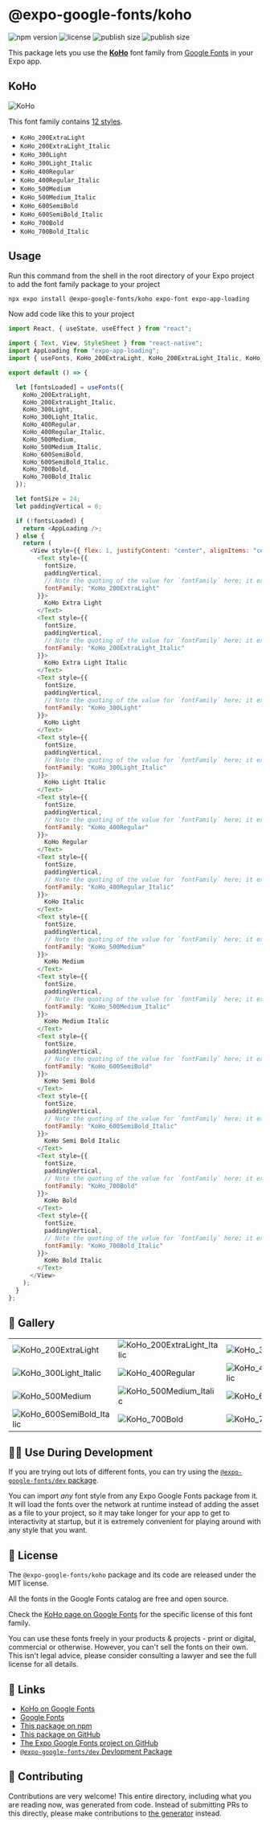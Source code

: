 # @expo-google-fonts/koho

![npm version](https://flat.badgen.net/npm/v/@expo-google-fonts/koho)
![license](https://flat.badgen.net/github/license/expo/google-fonts)
![publish size](https://flat.badgen.net/packagephobia/install/@expo-google-fonts/koho)
![publish size](https://flat.badgen.net/packagephobia/publish/@expo-google-fonts/koho)

This package lets you use the [**KoHo**](https://fonts.google.com/specimen/KoHo) font family from [Google Fonts](https://fonts.google.com/) in your Expo app.

## KoHo

![KoHo](./font-family.png)

This font family contains [12 styles](#-gallery).

- `KoHo_200ExtraLight`
- `KoHo_200ExtraLight_Italic`
- `KoHo_300Light`
- `KoHo_300Light_Italic`
- `KoHo_400Regular`
- `KoHo_400Regular_Italic`
- `KoHo_500Medium`
- `KoHo_500Medium_Italic`
- `KoHo_600SemiBold`
- `KoHo_600SemiBold_Italic`
- `KoHo_700Bold`
- `KoHo_700Bold_Italic`

## Usage

Run this command from the shell in the root directory of your Expo project to add the font family package to your project

```sh
npx expo install @expo-google-fonts/koho expo-font expo-app-loading
```

Now add code like this to your project

```js
import React, { useState, useEffect } from "react";

import { Text, View, StyleSheet } from "react-native";
import AppLoading from "expo-app-loading";
import { useFonts, KoHo_200ExtraLight, KoHo_200ExtraLight_Italic, KoHo_300Light, KoHo_300Light_Italic, KoHo_400Regular, KoHo_400Regular_Italic, KoHo_500Medium, KoHo_500Medium_Italic, KoHo_600SemiBold, KoHo_600SemiBold_Italic, KoHo_700Bold, KoHo_700Bold_Italic } from '@expo-google-fonts/koho';

export default () => {

  let [fontsLoaded] = useFonts({
    KoHo_200ExtraLight, 
    KoHo_200ExtraLight_Italic, 
    KoHo_300Light, 
    KoHo_300Light_Italic, 
    KoHo_400Regular, 
    KoHo_400Regular_Italic, 
    KoHo_500Medium, 
    KoHo_500Medium_Italic, 
    KoHo_600SemiBold, 
    KoHo_600SemiBold_Italic, 
    KoHo_700Bold, 
    KoHo_700Bold_Italic
  });

  let fontSize = 24;
  let paddingVertical = 6;

  if (!fontsLoaded) {
    return <AppLoading />;
  } else {
    return (
      <View style={{ flex: 1, justifyContent: "center", alignItems: "center" }}>
        <Text style={{
          fontSize,
          paddingVertical,
          // Note the quoting of the value for `fontFamily` here; it expects a string!
          fontFamily: "KoHo_200ExtraLight"
        }}>
          KoHo Extra Light
        </Text>
        <Text style={{
          fontSize,
          paddingVertical,
          // Note the quoting of the value for `fontFamily` here; it expects a string!
          fontFamily: "KoHo_200ExtraLight_Italic"
        }}>
          KoHo Extra Light Italic
        </Text>
        <Text style={{
          fontSize,
          paddingVertical,
          // Note the quoting of the value for `fontFamily` here; it expects a string!
          fontFamily: "KoHo_300Light"
        }}>
          KoHo Light
        </Text>
        <Text style={{
          fontSize,
          paddingVertical,
          // Note the quoting of the value for `fontFamily` here; it expects a string!
          fontFamily: "KoHo_300Light_Italic"
        }}>
          KoHo Light Italic
        </Text>
        <Text style={{
          fontSize,
          paddingVertical,
          // Note the quoting of the value for `fontFamily` here; it expects a string!
          fontFamily: "KoHo_400Regular"
        }}>
          KoHo Regular
        </Text>
        <Text style={{
          fontSize,
          paddingVertical,
          // Note the quoting of the value for `fontFamily` here; it expects a string!
          fontFamily: "KoHo_400Regular_Italic"
        }}>
          KoHo Italic
        </Text>
        <Text style={{
          fontSize,
          paddingVertical,
          // Note the quoting of the value for `fontFamily` here; it expects a string!
          fontFamily: "KoHo_500Medium"
        }}>
          KoHo Medium
        </Text>
        <Text style={{
          fontSize,
          paddingVertical,
          // Note the quoting of the value for `fontFamily` here; it expects a string!
          fontFamily: "KoHo_500Medium_Italic"
        }}>
          KoHo Medium Italic
        </Text>
        <Text style={{
          fontSize,
          paddingVertical,
          // Note the quoting of the value for `fontFamily` here; it expects a string!
          fontFamily: "KoHo_600SemiBold"
        }}>
          KoHo Semi Bold
        </Text>
        <Text style={{
          fontSize,
          paddingVertical,
          // Note the quoting of the value for `fontFamily` here; it expects a string!
          fontFamily: "KoHo_600SemiBold_Italic"
        }}>
          KoHo Semi Bold Italic
        </Text>
        <Text style={{
          fontSize,
          paddingVertical,
          // Note the quoting of the value for `fontFamily` here; it expects a string!
          fontFamily: "KoHo_700Bold"
        }}>
          KoHo Bold
        </Text>
        <Text style={{
          fontSize,
          paddingVertical,
          // Note the quoting of the value for `fontFamily` here; it expects a string!
          fontFamily: "KoHo_700Bold_Italic"
        }}>
          KoHo Bold Italic
        </Text>
      </View>
    );
  }
};
```

## 🔡 Gallery


||||
|-|-|-|
|![KoHo_200ExtraLight](./KoHo_200ExtraLight.ttf.png)|![KoHo_200ExtraLight_Italic](./KoHo_200ExtraLight_Italic.ttf.png)|![KoHo_300Light](./KoHo_300Light.ttf.png)||
|![KoHo_300Light_Italic](./KoHo_300Light_Italic.ttf.png)|![KoHo_400Regular](./KoHo_400Regular.ttf.png)|![KoHo_400Regular_Italic](./KoHo_400Regular_Italic.ttf.png)||
|![KoHo_500Medium](./KoHo_500Medium.ttf.png)|![KoHo_500Medium_Italic](./KoHo_500Medium_Italic.ttf.png)|![KoHo_600SemiBold](./KoHo_600SemiBold.ttf.png)||
|![KoHo_600SemiBold_Italic](./KoHo_600SemiBold_Italic.ttf.png)|![KoHo_700Bold](./KoHo_700Bold.ttf.png)|![KoHo_700Bold_Italic](./KoHo_700Bold_Italic.ttf.png)||


## 👩‍💻 Use During Development

If you are trying out lots of different fonts, you can try using the [`@expo-google-fonts/dev` package](https://github.com/expo/google-fonts/tree/master/font-packages/dev#readme).

You can import _any_ font style from any Expo Google Fonts package from it. It will load the fonts over the network at runtime instead of adding the asset as a file to your project, so it may take longer for your app to get to interactivity at startup, but it is extremely convenient for playing around with any style that you want.


## 📖 License

The `@expo-google-fonts/koho` package and its code are released under the MIT license.

All the fonts in the Google Fonts catalog are free and open source.

Check the [KoHo page on Google Fonts](https://fonts.google.com/specimen/KoHo) for the specific license of this font family.

You can use these fonts freely in your products & projects - print or digital, commercial or otherwise. However, you can't sell the fonts on their own. This isn't legal advice, please consider consulting a lawyer and see the full license for all details.

## 🔗 Links

- [KoHo on Google Fonts](https://fonts.google.com/specimen/KoHo)
- [Google Fonts](https://fonts.google.com/)
- [This package on npm](https://www.npmjs.com/package/@expo-google-fonts/koho)
- [This package on GitHub](https://github.com/expo/google-fonts/tree/master/font-packages/koho)
- [The Expo Google Fonts project on GitHub](https://github.com/expo/google-fonts)
- [`@expo-google-fonts/dev` Devlopment Package](https://github.com/expo/google-fonts/tree/master/font-packages/dev)

## 🤝 Contributing

Contributions are very welcome! This entire directory, including what you are reading now, was generated from code. Instead of submitting PRs to this directly, please make contributions to [the generator](https://github.com/expo/google-fonts/tree/master/packages/generator) instead.
